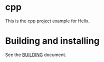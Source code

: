 # cpp

This is the cpp project example for Helix.

# Building and installing

See the [BUILDING](BUILDING.md) document.
